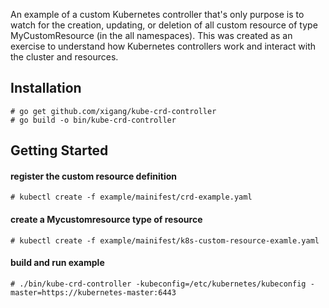 An example of a custom Kubernetes controller that's only purpose is to watch for the creation, updating, or deletion of all custom resource of type MyCustomResource (in the all namespaces). This was created as an exercise to understand how Kubernetes controllers work and interact with the cluster and resources.

## Installation

```
# go get github.com/xigang/kube-crd-controller
# go build -o bin/kube-crd-controller
```

## Getting Started

#### register the custom resource definition

```
# kubectl create -f example/mainifest/crd-example.yaml
```

#### create a Mycustomresource type of resource

```
# kubectl create -f example/mainifest/k8s-custom-resource-examle.yaml
```

#### build and run example

```
# ./bin/kube-crd-controller -kubeconfig=/etc/kubernetes/kubeconfig -master=https://kubernetes-master:6443
```
